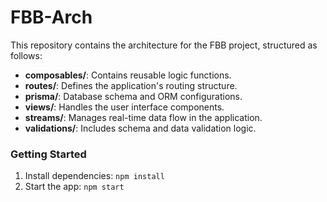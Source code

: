 # FBB-Arch

This repository contains the architecture for the FBB project, structured as follows:

- **composables/**: Contains reusable logic functions.
- **routes/**: Defines the application's routing structure.
- **prisma/**: Database schema and ORM configurations.
- **views/**: Handles the user interface components.
- **streams/**: Manages real-time data flow in the application.
- **validations/**: Includes schema and data validation logic.

### Getting Started

1. Install dependencies: `npm install`
2. Start the app: `npm start`
